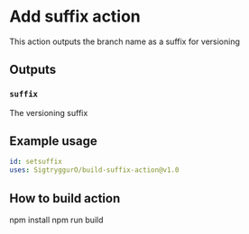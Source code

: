 
# Add suffix action

This action outputs the branch name as a suffix for versioning

## Outputs

### `suffix`

The versioning suffix

## Example usage

```yaml
id: setsuffix
uses: SigtryggurO/build-suffix-action@v1.0
```

## How to build action

  npm install
  npm run build

